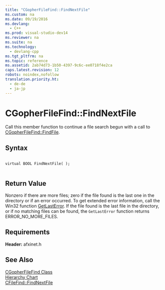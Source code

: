 ```yaml
---
title: "CGopherFileFind::FindNextFile"
ms.custom: na
ms.date: 09/19/2016
ms.devlang: 
  - C++
ms.prod: visual-studio-dev14
ms.reviewer: na
ms.suite: na
ms.technology: 
  - devlang-cpp
ms.tgt_pltfrm: na
ms.topic: reference
ms.assetid: 2ab74d73-1b50-4397-9c6c-ee0718f4e2ca
caps.latest.revision: 12
robots: noindex,nofollow
translation.priority.ht: 
  - de-de
  - ja-jp
---
```

# CGopherFileFind::FindNextFile
Call this member function to continue a file search begun with a call to [CGopherFileFind::FindFile](../vs140/CGopherFileFind--FindFile.md).  
  
## Syntax  
  
```  
  
virtual BOOL FindNextFile( );  
  
```  
  
## Return Value  
 Nonzero if there are more files; zero if the file found is the last one in the directory or if an error occurred. To get extended error information, call the Win32 function [GetLastError](http://msdn.microsoft.com/library/windows/desktop/ms679360). If the file found is the last file in the directory, or if no matching files can be found, the `GetLastError` function returns ERROR_NO_MORE_FILES.  
  
## Requirements  
 **Header:** afxinet.h  
  
## See Also  
 [CGopherFileFind Class](../vs140/CGopherFileFind-Class.md)   
 [Hierarchy Chart](../vs140/Hierarchy-Chart.md)   
 [CFileFind::FindNextFile](../vs140/CFileFind--FindNextFile.md)